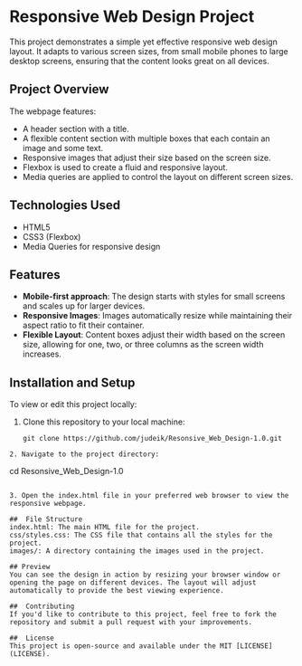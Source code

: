 # Responsive Web Design Project

This project demonstrates a simple yet effective responsive web design layout. It adapts to various screen sizes, from small mobile phones to large desktop screens, ensuring that the content looks great on all devices.

## Project Overview

The webpage features:
- A header section with a title.
- A flexible content section with multiple boxes that each contain an image and some text.
- Responsive images that adjust their size based on the screen size.
- Flexbox is used to create a fluid and responsive layout.
- Media queries are applied to control the layout on different screen sizes.

## Technologies Used

- HTML5
- CSS3 (Flexbox)
- Media Queries for responsive design

## Features

- **Mobile-first approach**: The design starts with styles for small screens and scales up for larger devices.
- **Responsive Images**: Images automatically resize while maintaining their aspect ratio to fit their container.
- **Flexible Layout**: Content boxes adjust their width based on the screen size, allowing for one, two, or three columns as the screen width increases.

## Installation and Setup

To view or edit this project locally:

1. Clone this repository to your local machine:

   ```
   git clone https://github.com/judeik/Resonsive_Web_Design-1.0.git

  ```
2. Navigate to the project directory:

 ```
 cd Resonsive_Web_Design-1.0

```

3. Open the index.html file in your preferred web browser to view the responsive webpage.

##  File Structure
index.html: The main HTML file for the project.
css/styles.css: The CSS file that contains all the styles for the project.
images/: A directory containing the images used in the project.

## Preview
You can see the design in action by resizing your browser window or opening the page on different devices. The layout will adjust automatically to provide the best viewing experience.

##  Contributing
If you'd like to contribute to this project, feel free to fork the repository and submit a pull request with your improvements.

##  License
This project is open-source and available under the MIT [LICENSE](LICENSE).